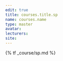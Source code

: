 ```yaml
---
edit: true
title: courses.title.sp
name: courses.name
type: master
avatar:
lecturers:
site: 
---
```


{% tf _course/sp.md %}